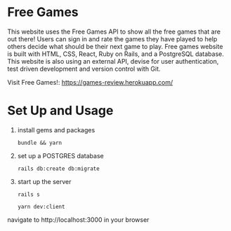 # Free Games
This website uses the Free Games API to show all the free games that are out there! Users can sign in and rate the games they have played to help others decide what should be their next game to play. Free games website is built with HTML, CSS, React, Ruby on Rails, and a PostgreSQL database. This website is also using an external API, devise for user authentication, test driven development and version control with Git.

Visit Free Games!: https://games-review.herokuapp.com/

# Set Up and Usage
<ol> <li>install gems and packages</li>

`bundle && yarn`

<li>set up a POSTGRES database

`rails db:create db:migrate`

<li>start up the server

`rails s`

`yarn dev:client`
  </ol>

navigate to http://localhost:3000 in your browser
